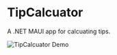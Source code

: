 # TipCalcuator

A .NET MAUI app for calcuating tips.

![TipCalcuator Demo](https://raw.githubusercontent.com/iNoles/TipCalcuator/main/screenshot/maui-desktop.png)

